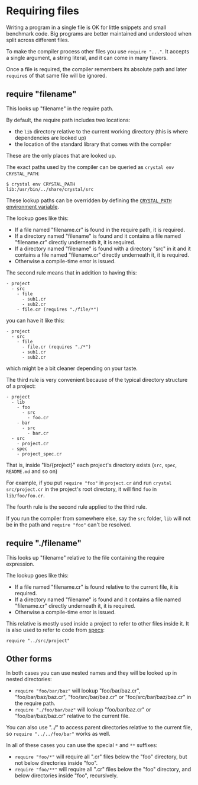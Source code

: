 # Requiring files

Writing a program in a single file is OK for little snippets and small benchmark code. Big programs are better maintained and understood when split across different files.

To make the compiler process other files you use `require "..."`. It accepts a single argument, a string literal, and it can come in many flavors.

Once a file is required, the compiler remembers its absolute path and later `require`s of that same file will be ignored.

## require "filename"

This looks up "filename" in the require path.

By default, the require path includes two locations:

* the `lib` directory relative to the current working directory (this is where dependencies are looked up)
* the location of the standard library that comes with the compiler

These are the only places that are looked up.

The exact paths used by the compiler can be queried as `crystal env CRYSTAL_PATH`:

```console
$ crystal env CRYSTAL_PATH
lib:/usr/bin/../share/crystal/src
```

These lookup paths can be overridden by defining the [`CRYSTAL_PATH` environment variable](../using_the_compiler/README.md#environment-variables).

The lookup goes like this:

* If a file named "filename.cr" is found in the require path, it is required.
* If a directory named "filename" is found and it contains a file named "filename.cr" directly underneath it, it is required.
* If a directory named "filename" is found with a directory "src" in it and it contains a file named "filename.cr" directly underneath it, it is required.
* Otherwise a compile-time error is issued.

The second rule means that in addition to having this:

```
- project
  - src
    - file
      - sub1.cr
      - sub2.cr
    - file.cr (requires "./file/*")
```

you can have it like this:

```
- project
  - src
    - file
      - file.cr (requires "./*")
      - sub1.cr
      - sub2.cr
```

which might be a bit cleaner depending on your taste.

The third rule is very convenient because of the typical directory structure of a project:

```
- project
  - lib
    - foo
      - src
        - foo.cr
    - bar
      - src
        - bar.cr
  - src
    - project.cr
  - spec
    - project_spec.cr
```

That is, inside "lib/{project}" each project's directory exists (`src`, `spec`, `README.md` and so on)

For example, if you put `require "foo"` in `project.cr` and run `crystal src/project.cr` in the project's root directory, it will find `foo` in `lib/foo/foo.cr`.

The fourth rule is the second rule applied to the third rule.

If you run the compiler from somewhere else, say the `src` folder, `lib` will not be in the path and `require "foo"` can't be resolved.

## require "./filename"

This looks up "filename" relative to the file containing the require expression.

The lookup goes like this:

* If a file named "filename.cr" is found relative to the current file, it is required.
* If a directory named "filename" is found and it contains a file named "filename.cr" directly underneath it, it is required.
* Otherwise a compile-time error is issued.

This relative is mostly used inside a project to refer to other files inside it. It is also used to refer to code from [specs](../guides/testing.md):

```crystal title="spec/spec_helper.cr"
require "../src/project"
```

## Other forms

In both cases you can use nested names and they will be looked up in nested directories:

* `require "foo/bar/baz"` will lookup "foo/bar/baz.cr", "foo/bar/baz/baz.cr", "foo/src/bar/baz.cr" or "foo/src/bar/baz/baz.cr" in the require path.
* `require "./foo/bar/baz"` will lookup "foo/bar/baz.cr" or "foo/bar/baz/baz.cr" relative to the current file.

You can also use "../" to access parent directories relative to the current file, so `require "../../foo/bar"` works as well.

In all of these cases you can use the special `*` and `**` suffixes:

* `require "foo/*"` will require all ".cr" files below the "foo" directory, but not below directories inside "foo".
* `require "foo/**"` will require all ".cr" files below the "foo" directory, and below directories inside "foo", recursively.
